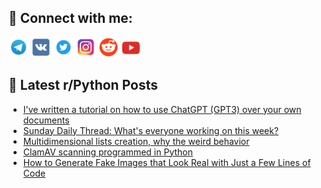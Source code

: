 ## 🔎 Connect with me:
[<img src="https://github.com/bullbesh/bullbesh/blob/main/images/Telegram.png" width="32" height="32" />](https://t.me/bullbesh)
[<img src="https://github.com/bullbesh/bullbesh/blob/main/images/VK.png" width="32" height="32" />](https://vk.com/bullbesh)
[<img src="https://github.com/bullbesh/bullbesh/blob/main/images/Twitter.png" width="32" height="32" />](https://twitter.com/bullbesh1)
[<img src="https://github.com/bullbesh/bullbesh/blob/main/images/Instagram.png" width="32" height="32" />](https://www.instagram.com/bullbesh)
[<img src="https://github.com/bullbesh/bullbesh/blob/main/images/Reddit.png" width="32" height="32" />](https://www.reddit.com/user/bullbesh)
[<img src="https://github.com/bullbesh/bullbesh/blob/main/images/YouTube.png" width="32" height="32" />](https://www.youtube.com/channel/UCtfjRs6uzgq5mfm8S06WTcg)

## 📕 Latest r/Python Posts
<!-- BLOG-POST-LIST:START -->
- [I&#39;ve written a tutorial on how to use ChatGPT &lpar;GPT3&rpar; over your own documents](https://www.reddit.com/r/Python/comments/12vq8mm/ive_written_a_tutorial_on_how_to_use_chatgpt_gpt3/)
- [Sunday Daily Thread: What&#39;s everyone working on this week?](https://www.reddit.com/r/Python/comments/12vod9k/sunday_daily_thread_whats_everyone_working_on/)
- [Multidimensional lists creation, why the weird behavior](https://www.reddit.com/r/Python/comments/12vmj9j/multidimensional_lists_creation_why_the_weird/)
- [ClamAV scanning programmed in Python](https://www.reddit.com/r/Python/comments/12vmflh/clamav_scanning_programmed_in_python/)
- [How to Generate Fake Images that Look Real with Just a Few Lines of Code](https://www.reddit.com/r/Python/comments/12vbzfr/how_to_generate_fake_images_that_look_real_with/)
<!-- BLOG-POST-LIST:END -->
